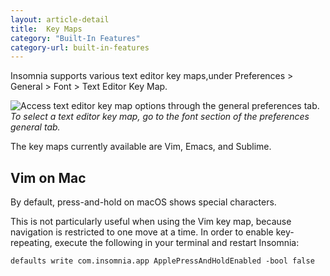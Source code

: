 ```yaml
---
layout: article-detail
title:  Key Maps
category: "Built-In Features"
category-url: built-in-features
---
```


Insomnia supports various text editor key maps,under Preferences > General > Font > Text Editor Key Map.

![Access text editor key map options through the general preferences tab.](/assets/images/key-maps.png)
_To select a text editor key map, go to the font section of the preferences general tab._

The key maps currently available are Vim, Emacs, and Sublime.

## Vim on Mac

By default, press-and-hold on macOS shows special characters.

This is not particularly useful when using the Vim key map, because navigation is restricted to one move at a time. In order to enable key-repeating, execute the following in your terminal and restart Insomnia:

`defaults write com.insomnia.app ApplePressAndHoldEnabled -bool false`
